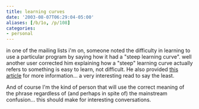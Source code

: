 ```yaml
---
title: learning curves
date: '2003-08-07T06:29:04-05:00'
aliases: [/b/1o, /p/108]
categories:
- personal
---
```

in one of the mailing lists i'm on, someone noted the difficulty in learning to use a particular program by saying how
it had a "steep learning curve". well another user corrected him explaining how a "steep" learning curve actually refers
to something is easy to learn, not difficult.  He also provided [this article][] for more information... a very
interesting read to say the least.

And of course I'm the kind of person that will use the correct meaning of the phrase regardless of (and perhaps in spite
of) the mainstream confusion... this should make for interesting conversations.

[this article]: https://web.archive.org/web/20030807/http://www.crh.noaa.gov/library/Grammar/Learn-curve.html
